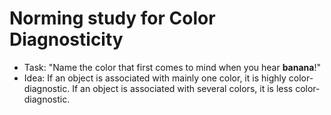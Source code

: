 # Norming study for Color Diagnosticity

- Task: "Name the color that first comes to mind when you hear **banana**!"
- Idea: If an object is associated with mainly one color, it is highly color-diagnostic. If an object is associated with several colors, it is less color-diagnostic.